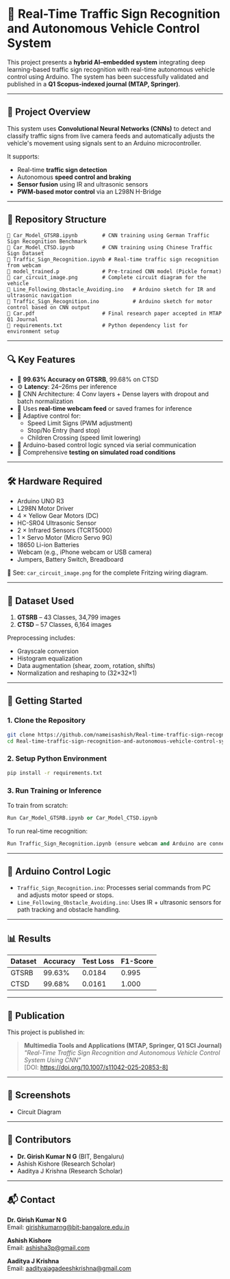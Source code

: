 # 🚗 Real-Time Traffic Sign Recognition and Autonomous Vehicle Control System

This project presents a **hybrid AI–embedded system** integrating deep learning-based traffic sign recognition with real-time autonomous vehicle control using Arduino. The system has been successfully validated and published in a **Q1 Scopus-indexed journal (MTAP, Springer)**.

---

## 🧠 Project Overview

This system uses **Convolutional Neural Networks (CNNs)** to detect and classify traffic signs from live camera feeds and automatically adjusts the vehicle's movement using signals sent to an Arduino microcontroller.

It supports:
- Real-time **traffic sign detection**
- Autonomous **speed control and braking**
- **Sensor fusion** using IR and ultrasonic sensors
- **PWM-based motor control** via an L298N H-Bridge

---

## 📂 Repository Structure

```
📁 Car_Model_GTSRB.ipynb        # CNN training using German Traffic Sign Recognition Benchmark
📁 Car_Model_CTSD.ipynb         # CNN training using Chinese Traffic Sign Dataset
📁 Traffic_Sign_Recognition.ipynb # Real-time traffic sign recognition from webcam
📁 model_trained.p              # Pre-trained CNN model (Pickle format)
📁 car_circuit_image.png        # Complete circuit diagram for the vehicle
📁 Line_Following_Obstacle_Avoiding.ino   # Arduino sketch for IR and ultrasonic navigation
📁 Traffic_Sign_Recognition.ino           # Arduino sketch for motor control based on CNN output
📁 Car.pdf                      # Final research paper accepted in MTAP Q1 Journal
📁 requirements.txt             # Python dependency list for environment setup
```

---

## 🔍 Key Features

- 🎯 **99.63% Accuracy on GTSRB**, 99.68% on CTSD
- ⚙️ **Latency**: 24–26ms per inference
- 🧠 CNN Architecture: 4 Conv layers + Dense layers with dropout and batch normalization
- 🎥 Uses **real-time webcam feed** or saved frames for inference
- 🚦 Adaptive control for:
  - Speed Limit Signs (PWM adjustment)
  - Stop/No Entry (hard stop)
  - Children Crossing (speed limit lowering)
- 🔧 Arduino-based control logic synced via serial communication
- 🧪 Comprehensive **testing on simulated road conditions**

---

## 🛠️ Hardware Required

- Arduino UNO R3
- L298N Motor Driver
- 4 × Yellow Gear Motors (DC)
- HC-SR04 Ultrasonic Sensor
- 2 × Infrared Sensors (TCRT5000)
- 1 × Servo Motor (Micro Servo 9G)
- 18650 Li-ion Batteries
- Webcam (e.g., iPhone webcam or USB camera)
- Jumpers, Battery Switch, Breadboard

🔌 See: `car_circuit_image.png` for the complete Fritzing wiring diagram.

---

## 🧪 Dataset Used

1. **GTSRB** – 43 Classes, 34,799 images  
2. **CTSD** – 57 Classes, 6,164 images  

Preprocessing includes:
- Grayscale conversion
- Histogram equalization
- Data augmentation (shear, zoom, rotation, shifts)
- Normalization and reshaping to (32×32×1)

---

## 🚀 Getting Started

### 1. Clone the Repository

```bash
git clone https://github.com/nameisashish/Real-time-traffic-sign-recognition-and-autonomous-vehicle-control-system-using-CNN.git
cd Real-time-traffic-sign-recognition-and-autonomous-vehicle-control-system-using-CNN
```

### 2. Setup Python Environment

```bash
pip install -r requirements.txt
```

### 3. Run Training or Inference

To train from scratch:
```python
Run Car_Model_GTSRB.ipynb or Car_Model_CTSD.ipynb
```

To run real-time recognition:
```python
Run Traffic_Sign_Recognition.ipynb (ensure webcam and Arduino are connected)
```

---

## 🔄 Arduino Control Logic

- `Traffic_Sign_Recognition.ino`: Processes serial commands from PC and adjusts motor speed or stops.
- `Line_Following_Obstacle_Avoiding.ino`: Uses IR + ultrasonic sensors for path tracking and obstacle handling.

---

## 📊 Results

| Dataset | Accuracy | Test Loss | F1-Score |
|---------|----------|-----------|----------|
| GTSRB   | 99.63%   | 0.0184    | 0.995    |
| CTSD    | 99.68%   | 0.0161    | 1.000    |

---

## 📜 Publication

This project is published in:
> **Multimedia Tools and Applications (MTAP, Springer, Q1 SCI Journal)**  
> _"Real-Time Traffic Sign Recognition and Autonomous Vehicle Control System Using CNN"_  
> [DOI: https://doi.org/10.1007/s11042-025-20853-8]

---

## 📸 Screenshots

- Circuit Diagram

---

## 🤝 Contributors

- **Dr. Girish Kumar N G** (BIT, Bengaluru)
- Ashish Kishore (Research Scholar)
- Aaditya J Krishna (Research Scholar)

---

## 📬 Contact

**Dr. Girish Kumar N G**  
Email: [girishkumarng@bit-bangalore.edu.in](mailto:girishkumarng@bit-bangalore.edu.in)

**Ashish Kishore**  
Email: [ashisha3p@gmail.com](mailto:ashisha3p@gmail.com)

**Aaditya J Krishna**  
Email: [aadityajagadeeshkrishna@gmail.com](mailto:aadityajagadeeshkrishna@gmail.com)
